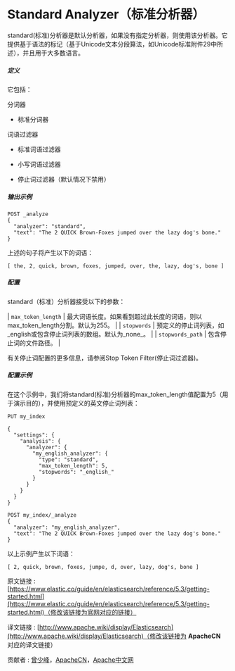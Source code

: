 # Standard Analyzer（标准分析器）

standard(标准)分析器是默认分析器，如果没有指定分析器，则使用该分析器。它提供基于语法的标记（基于Unicode文本分段算法，如Unicode标准附件29中所述），并且用于大多数语言。

##### **定义**

它包括：

分词器

*   标准分词器

词语过滤器

*   标准词语过滤器

*   小写词语过滤器
*   停止词过滤器（默认情况下禁用）

##### **输出示例**

```
POST _analyze
{
  "analyzer": "standard",
  "text": "The 2 QUICK Brown-Foxes jumped over the lazy dog's bone."
}
```

上述的句子将产生以下的词语：

```
[ the, 2, quick, brown, foxes, jumped, over, the, lazy, dog's, bone ]
```

##### **配置**

standard（标准）分析器接受以下的参数：

| `max_token_length` | 最大词语长度。如果看到超过此长度的词语，则以max_token_length分割。默认为255。 |
| `stopwords` | 预定义的停止词列表，如_english或包含停止词列表的数组。默认为\_none_。 |
| `stopwords_path` | 包含停止词的文件路径。 |

有关停止词配置的更多信息，请参阅Stop Token Filter(停止词过滤器)。

##### **配置示例**

在这个示例中，我们将standard(标准)分析器的max_token_length值配置为5（用于演示目的），并使用预定义的英文停止词列表：

```
PUT my_index

{
  "settings": {
    "analysis": {
      "analyzer": {
        "my_english_analyzer": {
          "type": "standard",
          "max_token_length": 5,
          "stopwords": "_english_"
        }
      }
    }
  }
}

POST my_index/_analyze
{
  "analyzer": "my_english_analyzer",
  "text": "The 2 QUICK Brown-Foxes jumped over the lazy dog's bone."
}
```

以上示例产生以下词语：

```
[ 2, quick, brown, foxes, jumpe, d, over, lazy, dog's, bone ]
```

原文链接 : [https://www.elastic.co/guide/en/elasticsearch/reference/5.3/getting-started.html](https://www.elastic.co/guide/en/elasticsearch/reference/5.3/getting-started.html)（修改该链接为官网对应的链接）

译文链接 : [http://www.apache.wiki/display/Elasticsearch](http://www.apache.wiki/display/Elasticsearch)（修改该链接为 **ApacheCN** 对应的译文链接）

贡献者 : [曾少峰](/display/~zengshaofeng)，[ApacheCN](/display/~apachecn)，[Apache中文网](/display/~apachechina)